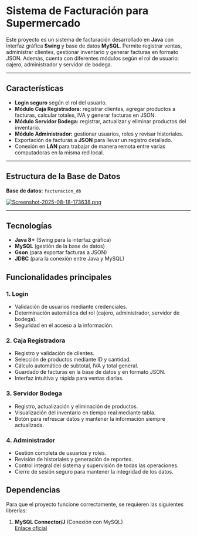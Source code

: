 # Sistema de Facturación para Supermercado

Este proyecto es un sistema de facturación desarrollado en **Java** con interfaz gráfica **Swing** y base de datos **MySQL**. Permite registrar ventas, administrar clientes, gestionar inventario y generar facturas en formato JSON. Además, cuenta con diferentes módulos según el rol de usuario: cajero, administrador y servidor de bodega.

---

## Características

- **Login seguro** según el rol del usuario.
- **Módulo Caja Registradora:** registrar clientes, agregar productos a facturas, calcular totales, IVA y generar facturas en JSON.
- **Módulo Servidor Bodega:** registrar, actualizar y eliminar productos del inventario.
- **Módulo Administrador:** gestionar usuarios, roles y revisar historiales.
- Exportación de facturas a **JSON** para llevar un registro detallado.
- Conexión en **LAN** para trabajar de manera remota entre varias computadoras en la misma red local.

---
## Estructura de la Base de Datos

**Base de datos:** `facturacion_db`

[![Screenshot-2025-08-18-173638.png](https://i.postimg.cc/VLwj5qHC/Screenshot-2025-08-18-173638.png)](https://postimg.cc/HjSJhymY)

---

## Tecnologías
- **Java 8+** (Swing para la interfaz gráfica)
- **MySQL** (gestión de la base de datos)
- **Gson** (para exportar facturas a JSON)
- **JDBC** (para la conexión entre Java y MySQL)

## Funcionalidades principales

### 1. Login
- Validación de usuarios mediante credenciales.
- Determinación automática del rol (cajero, administrador, servidor de bodega).
- Seguridad en el acceso a la información.

### 2. Caja Registradora
- Registro y validación de clientes.
- Selección de productos mediante ID y cantidad.
- Cálculo automático de subtotal, IVA y total general.
- Guardado de facturas en la base de datos y en formato JSON.
- Interfaz intuitiva y rápida para ventas diarias.

### 3. Servidor Bodega
- Registro, actualización y eliminación de productos.
- Visualización del inventario en tiempo real mediante tabla.
- Botón para refrescar datos y mantener la información siempre actualizada.

### 4. Administrador
- Gestión completa de usuarios y roles.
- Revisión de historiales y generación de reportes.
- Control integral del sistema y supervisión de todas las operaciones.
- Cierre de sesión seguro para mantener la integridad de los datos.

## Dependencias

Para que el proyecto funcione correctamente, se requieren las siguientes librerías:

1. **MySQL Connector/J** (Conexión con MySQL)  
[Enlace oficial](https://dev.mysql.com/downloads/connector/j/)  
